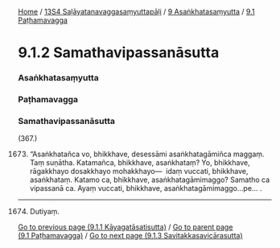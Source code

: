
[Home](/) / [13S4 Saḷāyatanavaggasaṃyuttapāḷi](/tipitaka/13S4.md) / [9 Asaṅkhatasaṃyutta](/tipitaka/13S4/9.md) / [9.1 Paṭhamavagga](/tipitaka/13S4/9/9.1.md)

# 9.1.2 Samathavipassanāsutta

### Asaṅkhatasaṃyutta

### Paṭhamavagga

### Samathavipassanāsutta

(367.)

1673. “Asaṅkhatañca vo, bhikkhave, desessāmi asaṅkhatagāmiñca maggaṃ. Taṃ suṇātha. Katamañca, bhikkhave, asaṅkhataṃ? Yo, bhikkhave, rāgakkhayo dosakkhayo mohakkhayo—  idaṃ vuccati, bhikkhave, asaṅkhataṃ. Katamo ca, bhikkhave, asaṅkhatagāmimaggo? Samatho ca vipassanā ca. Ayaṃ vuccati, bhikkhave, asaṅkhatagāmimaggo…pe… .

---

1674. Dutiyaṃ.



[Go to previous page (9.1.1 Kāyagatāsatisutta)](/tipitaka/13S4/9/9.1/9.1.1.md) / [Go to parent page (9.1 Paṭhamavagga)](/tipitaka/13S4/9/9.1.md) / [Go to next page (9.1.3 Savitakkasavicārasutta)](/tipitaka/13S4/9/9.1/9.1.3.md)



